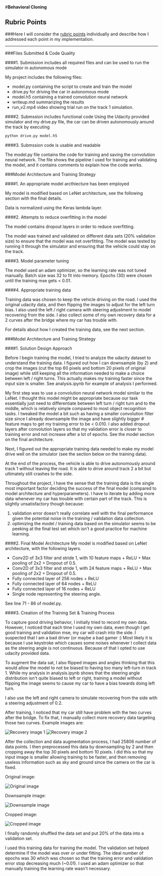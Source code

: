 #**Behavioral Cloning** 

[//]: # (Image References)

[image1]: ./examples/original.png "Original"
[image2]: ./examples/cropped.png "Cropped"
[image3]: ./examples/recovery_curve.jpg "Recovery curve 1"
[image4]: ./examples/recovery_curve2.jpg "Recovery curve 2"
[image5]: ./examples/downsample.png "Downsample"

## Rubric Points
###Here I will consider the [rubric points](https://review.udacity.com/#!/rubrics/432/view) individually and describe how I addressed each point in my implementation.  

---
###Files Submitted & Code Quality

####1. Submission includes all required files and can be used to run the simulator in autonomous mode

My project includes the following files:
* model.py containing the script to create and train the model
* drive.py for driving the car in autonomous mode
* model.h5 containing a trained convolution neural network 
* writeup.md summarizing the results
* run_v2.mp4 video showing trial run on the track 1 simulation.

####2. Submssion includes functional code
Using the Udacity provided simulator and my drive.py file, the car can be driven autonomously around the track by executing 
```sh
python drive.py model.h5
```

####3. Submssion code is usable and readable

The model.py file contains the code for training and saving the convolution neural network. The file shows the pipeline I used for training and validating the model, and it contains comments to explain how the code works.

###Model Architecture and Training Strategy

####1. An appropriate model arcthiecture has been employed

My model is modified based on LeNet architecture, see the following section with the final details.

Data is normalized using the Keras lambda layer.

####2. Attempts to reduce overfitting in the model

The model contains dropout layers in order to reduce overfitting.

The model was trained and validated on different data sets (20% validation size) to ensure that the model was not overfitting. The model was tested by running it through the simulator and ensuring that the vehicle could stay on the track.

####3. Model parameter tuning

The model used an adam optimizer, so the learning rate was not tuned manually.
Batch size was 32 to fit into memory.
Epochs (30) were chosen until the training mse gets < 0.01.

####4. Appropriate training data

Training data was chosen to keep the vehicle driving on the road. I used the original udacity data, and then
flipping the images to adjust for the left turn bias. I also used the left / right camera with steering
adjustment to model recovering from the side.
I also collect some of my own recovery data for a 2 curves after the bridge where my car has trouble with.

For details about how I created the training data, see the next section. 

###Model Architecture and Training Strategy

####1. Solution Design Approach

Before I begin training the model, I tried to analyze the udacity dataset to understand the training data.
I figured out how I can downsample (by 2) and crop the images (cut the top 60 pixels and bottom 20 pixels
of original image) while still keeping all the information needed to make a choice between left / right turns.
This actually makes my training faster since the input size is smaller. See analysis.ipynb for example
of analysis I performed.

My first step was to use a convolution neural network model similar to the LeNet. I thought this
model might be appropriate because our task essentially just need to differentiate between left
turn / right turn and to the middle, which is relatively simple compared to most object recognition tasks.
I tweaked the model a bit such as having a smaller convolution filter size since I already downsample the
image and have slightly bigger # feature maps to get my training error to be < 0.010. I also added dropout
layers after convolution layers so that my validation error is closer to training error and not increase
after a lot of epochs. See the model section on the final architecture.

Next, I figured out the appropriate training data needed to make my model drive well on the simulator
(see the section below on the training data).

At the end of the process, the vehicle is able to drive autonomously around track 1 without leaving the
road. It is able to drive around track 2 a bit but ultimately still crashes to the side.

Throughout the project, I have the sense that the training data is the single most important factor
deciding the success of the final model (compared to model architecture and hyperparameters). I have to
iterate by adding more data whenever my car has trouble with certain part of the track. This is slightly
unsatisfactory though because:
1. validation error doesn't really correlate well with the final performance given the potential noise
in the training / validation data collection.
2. optimizing the model / training data based on the simulator seems to be peeking at the final test set
which isn't a good practice for machine learning.

####2. Final Model Architecture
My model is modified based on LeNet architecture, with the following layers.
- Conv2D of 3x3 filter and stride 1, with 10 feature maps + ReLU + Max pooling of 2x2 + Dropout of 0.5.
- Conv2D of 3x3 filter and stride 1, with 24 feature maps + ReLU + Max pooling of 2x2 + Dropout of 0.5.
- Fully connected layer of 256 nodes + ReLU
- Fully connected layer of 64 nodes + ReLU
- Fully connected layer of 16 nodes + ReLU
- Single node representing the steering angle.

See line 71 - 86 of model.py.

####3. Creation of the Training Set & Training Process

To capture good driving behavior, I initially tried to record my own data. However, I noticed that
each time I used my own data, even though I get good training and validation mse, my car will crash
into the side. I suspected that I am a bad driver (or maybe a bad gamer :) Most likely it is because
I use keystroke which causes some noises whenever I collect data as the steering angle is not
continuous. Because of that I opted to use udacity provided data.

To augment the data sat, I also flipped images and angles thinking that this would allow the model
to not be biased to having too many left-turn in track 1. While my analysis in analysis.ipynb shows that
the steering angle distribution isn't quite biased to left or right, training a model without flipping
the image seems to cause my car to have a bias towards doing left turn.

I also use the left and right camera to simulate recovering from the side with a steering adjustment of 0.2.

After training, I noticed that my car still have problem with the two curves after the bridge. To fix that,
I manually collect more recovery data targeting those two curves. Example images are:

![Recovery image 1][image3]
![Recovery image 2][image4]

After the collection and data augmentation process, I had 25806 number of data points.
I then preprocessed this data by downsampling by 2 and then cropping away the top 30 pixels and
bottom 10 pixels. I did this so that my input image is smaller allowing training to be faster, and then
removing useless information such as sky and ground since the camera on the car is fixed.

Original image:

![Original image][image1]

Downsample image:

![Downsample image][image5]

Cropped image:

![Cropped image][image2]

I finally randomly shuffled the data set and put 20% of the data into a validation set. 

I used this training data for training the model. The validation set helped determine if the model was
over or under fitting. The ideal number of epochs was 30 which was chosen so that the training error and
validation error stop decreasing much (~0.01). I used an adam optimizer so that manually training the
learning rate wasn't necessary.
